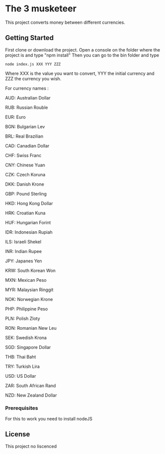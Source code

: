 # The 3 musketeer

This project converts money between different currencies.

## Getting Started

First clone or download the project.
Open a console on the folder where the project is and type "npm install"
Then you can go to the bin folder and type 
```
node index.js XXX YYY ZZZ
```
Where XXX is the value you want to convert, YYY the initial currency and ZZZ the currency you wish.

For currency names :

AUD: Australian Dollar

RUB: Russian Rouble

EUR: Euro

BGN: Bulgarian Lev

BRL: Real Brazilian

CAD: Canadian Dollar

CHF: Swiss Franc

CNY: Chinese Yuan

CZK: Czech Koruna

DKK: Danish Krone

GBP: Pound Sterling

HKD: Hong Kong Dollar

HRK: Croatian Kuna

HUF: Hungarian Forint

IDR: Indonesian Rupiah

ILS: Israeli Shekel

INR: Indian Rupee

JPY: Japanes Yen

KRW: South Korean Won

MXN: Mexican Peso

MYR: Malaysian Ringgit

NOK: Norwegian Krone

PHP: Philippine Peso

PLN: Polish Zloty

RON: Romanian New Leu

SEK: Swedish Krona

SGD: Singapore Dollar

THB: Thai Baht

TRY: Turkish Lira

USD: US Dollar

ZAR: South African Rand

NZD: New Zealand Dollar



### Prerequisites

For this to work you need to install nodeJS

## License

This project no liscenced
